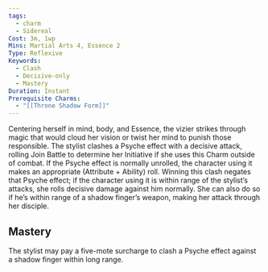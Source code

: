 ```yaml
---
tags:
  - charm
  - Sidereal
Cost: 3m, 1wp
Mins: Martial Arts 4, Essence 2
Type: Reflexive
Keywords:
  - Clash
  - Decisive-only
  - Mastery
Duration: Instant
Prerequisite Charms:
  - "[[Throne Shadow Form]]"
---
```

Centering herself in mind, body, and Essence, the vizier strikes through magic that would cloud her vision or twist her mind to punish those responsible. The stylist clashes a Psyche effect with a decisive attack, rolling Join Battle to determine her Initiative if she uses this Charm outside of combat. If the Psyche effect is normally unrolled, the character using it makes an appropriate (Attribute + Ability) roll. Winning this clash negates that Psyche effect; if the character using it is within range of the stylist’s attacks, she rolls decisive damage against him normally. She can also do so if he’s within range of a shadow finger’s weapon, making her attack through her disciple. 
## Mastery

The stylist may pay a five-mote surcharge to clash a Psyche effect against a shadow finger within long range.